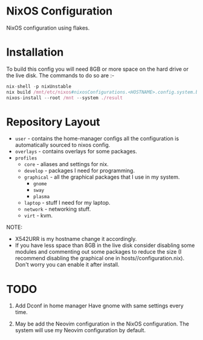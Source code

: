 # NixOS Configuration

NixOS configuration using flakes.

# Installation

To build this config you will need 8GB or more space on the hard drive or the live disk.
The commands to do so are :-
```nix
nix-shell -p nixUnstable
nix build /mnt/etc/nixos#nixosConfigurations.<HOSTNAME>.config.system.build.toplevel --experimental-features "flakes nix-command" --store "/mnt" --impure
nixos-install --root /mnt --system ./result
```

# Repository Layout
+ `user` - contains the home-manager configs all the configuration is automatically sourced to nixos config.
+ `overlays` - contains overlays for some packages.
+ `profiles`
  - `core` - aliases and settings for nix.
  - `develop` - packages I need for programming.
  - `graphical` - all the graphical packages that I use in my system.
    + `gnome`
    + `sway`
    + `plasma`
  - `laptop` - stuff I need for my laptop.
  - `network` - networking stuff.
  - `virt` - kvm.

NOTE:
+ X542URR is my hostname change it accordingly.
+ If you have less space than 8GB in the live disk consider disabling some modules and commenting out some packages to reduce the size (I recommend disabling the graphical one in hosts/<HOSTNAME>/configuration.nix). Don't worry you can enable it after install.

# TODO
1. Add Dconf in home manager
Have gnome with same settings every time.

2. May be add the Neovim configuration in the NixOS configuration.
The system will use my Neovim configuration by default.
